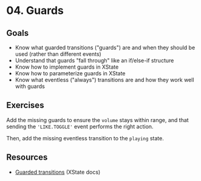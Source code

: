 # 04. Guards

## Goals

- Know what guarded transitions ("guards") are and when they should be used (rather than different events)
- Understand that guards "fall through" like an if/else-if structure
- Know how to implement guards in XState
- Know how to parameterize guards in XState
- Know what eventless ("always") transitions are and how they work well with guards

## Exercises

Add the missing guards to ensure the `volume` stays within range, and that sending the `'LIKE.TOGGLE'` event performs the right action.

Then, add the missing eventless transition to the `playing` state.

## Resources

- [Guarded transitions](https://xstate.js.org/docs/guides/guards.html) (XState docs)
